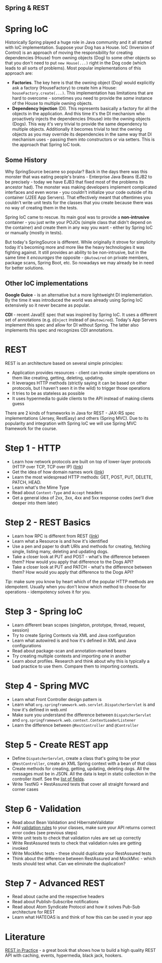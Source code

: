Spring & REST
-------------

# Spring IoC

Historically Spring played a huge role in Java community and it all started with IoC implementation. Suppose your Dog 
has a House. IoC (Inversion of Control) is an approach of moving the responsibility for creating dependencies (House) 
from owning objects (Dog) to some other objects so that you don't need to put `new House(...)` right in the Dog code 
(which leads to all sorts of problems). Most popular implementations of this approach are:

* **Factories**. The key here is that the owning object (Dog) would explicitly ask a factory (HouseFactory) to create 
him a House: `houseFactory.create(...)`. This implementation has limitations that are hard to overcome - sometimes 
you need to provide the _same_ instance of the House to multiple owning objects.
* **Dependency Injection** (DI). This represents basically a factory for all the objects in the application. And this
time it's the DI mechanism who proactively injects the dependencies (House) into the owning objects (Dogs). This 
way it's very trivial to provide the same dependency to multiple objects. Additionally it becomes trivial to test 
the owning objects as you may override its dependencies in the same way that DI mechanism uses - passing them into
 constructors or via setters. This is the approach that Spring IoC took.

## Some History

Why SpringSource became so popular? Back in the days there was this monster that was eating people's brains - 
Enterprise Java Beans (EJB2 to be precisely - today we have EJB3 that fixed most of the problems its ancestor had). 
The monster was making developers implement complicated interfaces and even worse - 
you couldn't initialize your code outside of its container (J2EE App Servers). That effectively meant that oftentimes 
you couldn't write unit tests for the classes that you create because there was no way of creating them in the 
tests.

Spring IoC came to rescue. Its main goal was to provide a **non-intrusive** container - you just write your POJOs 
(simple class that didn't depend on the container) and create them in any way you want - either by Spring IoC or 
manually (mostly in tests). 

But today's SpringSource is different. While originally it strove for simplicity today it's becoming more and more
like the heavy technologies it was fighting against. It still provides an ability to be non-intrusive, but in the same
time it _encourages_ the opposite - `@Autowired` on private members, package scans, Spring Boot, etc. So nowadays we
may already be in need for better solutions.

## Other IoC implementations

**Google Guice** - is an alternative but a more lightweight DI implementation. By the time it was introduced the world
was already using Spring IoC extensively so it never became as popular.

**CDI** - recent JavaEE spec that was inspired by Spring IoC. It uses a different set of annotations (e.g. `@Inject` 
instead of `@Autowired`). Today's App Servers implement this spec and allow for DI without Spring. The latter also
implements this spec and recognizes CDI annotations.

# REST

REST is an architecture based on several simple principles:

* Application provides resources - client can invoke simple operations on them like creating, getting, deleting, 
updating.
* It leverages HTTP methods (strictly saying it can be based on other protocols, but I haven't seen it in the wild) to
trigger those operations
* It tries to be as stateless as possible
* It uses hypermedia to guide clients to the API instead of making clients guess

There are 2 kinds of frameworks in Java for REST - JAX-RS spec implementations (Jersey, RestEasy) and others (Spring MVC). 
Due to its popularity and integration with Spring IoC we will use Spring MVC framework for the course.
 
# Step 1 - HTTP

* Learn how network protocols are built on top of lower-layer protocols (HTTP over TCP, TCP over IP) 
([link](./articles/networking-layers.md))
* Get the idea of how domain names work ([link](./articles/dns.md))
* Learn the most widespread HTTP methods: GET, POST, PUT, DELETE, PATCH, HEAD.
* Learn what's the Mime Type
* Read about `Content-Type` and `Accept` headers
* Get a general idea of 2xx, 3xx, 4xx and 5xx response codes (we'll dive deeper into them later)

# Step 2 - REST Basics

* Learn how RPC is different from REST ([link](./articles/rpc-vs-rest.md))
* Learn what a Resource is and how it's identified
* Use a pen and paper to draft URIs and methods for creating, fetching single, listing many, deleting and updating dogs.
* Take a closer look at PUT and POST - what's the difference between them? How would you apply that difference to the
Dogs API?
* Take a closer look at PUT and PATCH - what's the difference between them? How would you apply that difference to the
Dogs API?

*Tip*: make sure you know by heart which of the popular HTTP methods are idempotent. Usually when you don't know which 
method to choose for operations - idempotency solves it for you. 

# Step 3 - Spring IoC

- Learn different bean scopes (singleton, prototype, thread, request, session)
- Try to create Spring Contexts via XML and Java configuration
- Learn what autowired is and how it's defined in XML and Java configurations
- Read about package-scan and annotation-marked beans
- Try creating multiple contexts and importing one in another
- Learn about profiles. Research and think about why this is typically a bad practice to use them. Compare them to 
importing contexts.

# Step 4 - Spring MVC

* Learn what Front Controller design pattern is
* Learn what `org.springframework.web.servlet.DispatcherServlet` is and how it's defined in web.xml
* Make sure you understand the difference between `DispatcherServlet` and 
`org.springframework.web.context.ContextLoaderListener`
* Learn the difference between `@RestController` and `@Controller`

# Step 5 - Create REST app 

* Define `DispatcherServlet`, create a class that's going to be your `@RestController`, create an XML Spring context 
with a bean of that class
* Create methods for creating, getting, updating, deleting dogs. All the messages must be in JSON. All the data is kept 
in static collection in the controller itself. See the [list of fields](../reqs.md).
* Write TestNG + RestAssured tests that cover all straight forward and corner cases

# Step 6 - Validation

* Read about Bean Validation and HibernateValidator
* Add [validation rules](../reqs.md) to your classes, make sure your API returns correct error codes (see previous steps)
* Write unit tests to check that validation rules are set up correctly
* Write RestAssured tests to check that validation rules are getting invoked
* Write MockMvc tests - these should duplicate your RestAssured tests
* Think about the difference between RestAssured and MockMvc - which tests should test what. Can we eliminate the 
duplication?

# Step 7 - Advanced REST

- Read about cache and the respective headers
- Read about Publish-Subscribe notifications
- Read about Atom Syndicate Protocol and how it solves Pub-Sub architecture for REST
- Learn what HATEOAS is and think of how this can be used in your app

# Literature

[REST in Practice](http://shop.oreilly.com/product/9780596805838.do) - a great book that shows how to build a high 
quality REST API with caching, events, hypermedia, black jack, hookers.